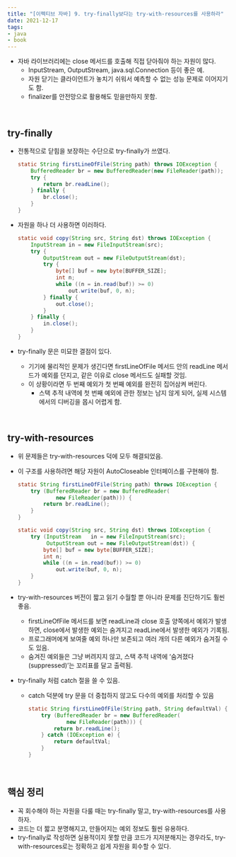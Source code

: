 ```yaml
---
title: "[이펙티브 자바] 9. try-finally보다는 try-with-resources를 사용하라"  
date: 2021-12-17  
tags:
- java
- book
---
```

- 자바 라이브러리에는 close 메서드를 호출해 직접 닫아줘야 하는 자원이 많다.
    - InputStream, OutputStream, java.sql.Connection 등이 좋은 예.
    - 자원 닫기는 클라이언트가 놓치기 쉬워서 예측할 수 없는 성능 문제로 이어지기도 함.
    - finalizer를 안전망으로 활용해도 믿을만하지 못함.

<br/>

## try-finally

- 전통적으로 닫힘을 보장하는 수단으로 try-finally가 쓰였다.

    ```java
    static String firstLineOfFile(String path) throws IOException {
        BufferedReader br = new BufferedReader(new FileReader(path));
        try {
            return br.readLine();
        } finally {
            br.close();
        }
    }
    ```

- 자원을 하나 더 사용하면 이러하다.

    ```java
    static void copy(String src, String dst) throws IOException {
        InputStream in = new FileInputStream(src);
        try {
            OutputStream out = new FileOutputStream(dst);
            try {
                byte[] buf = new byte[BUFFER_SIZE];
                int n;
                while ((n = in.read(buf)) >= 0)
                    out.write(buf, 0, n);
            } finally {
                out.close();
            }
        } finally {
            in.close();
        }
    }
    ```

- try-finally 문은 미묘한 결점이 있다.
    - 기기에 물리적인 문제가 생긴다면 firstLineOfFile 메서드 안의 readLine 메서드가 예외를 던지고, 같은 이유로 close 메서드도 실패할 것임.
    - 이 상황이라면 두 번째 예외가 첫 번째 예외를 완전히 집어삼켜 버린다.
        - 스택 추적 내역에 첫 번째 예외에 관한 정보는 남지 않게 되어, 실제 시스템에서의 디버깅을 몹시 어렵게 함.

<br/>

## try-with-resources

- 위 문제들은 try-with-resources 덕에 모두 해결되었음.
- 이 구조를 사용하려면 해당 자원이 AutoCloseable 인터페이스를 구현해야 함.

    ```java
    static String firstLineOfFile(String path) throws IOException {
        try (BufferedReader br = new BufferedReader(
                new FileReader(path))) {
            return br.readLine();
        }
    }
    ```

    ```java
    static void copy(String src, String dst) throws IOException {
        try (InputStream   in = new FileInputStream(src);
             OutputStream out = new FileOutputStream(dst)) {
            byte[] buf = new byte[BUFFER_SIZE];
            int n;
            while ((n = in.read(buf)) >= 0)
                out.write(buf, 0, n);
        }
    }
    ```

- try-with-resources 버전이 짧고 읽기 수월할 뿐 아니라 문제를 진단하기도 훨씬 좋음.
    - firstLineOfFile 메서드를 보면 readLine과 close 호출 양쪽에서 예외가 발생하면, close에서 발생한 예외는 숨겨지고 readLine에서 발생한 예외가 기록됨.
    - 프로그래머에게 보여줄 예외 하나만 보존되고 여러 개의 다른 예외가 숨겨질 수도 있음.
    - 숨겨진 예외들은 그냥 버려지지 않고, 스택 추적 내역에 ‘숨겨졌다(suppressed)’는 꼬리표를 달고 출력됨.
- try-finally 처럼 catch 절을 쓸 수 있음.
    - catch 덕분에 try 문을 더 중첩하지 않고도 다수의 예외를 처리할 수 있음

        ```java
        static String firstLineOfFile(String path, String defaultVal) {
            try (BufferedReader br = new BufferedReader(
                    new FileReader(path))) {
                return br.readLine();
            } catch (IOException e) {
                return defaultVal;
            }
        }
        ```

<br/>

## 핵심 정리

- 꼭 회수해야 하는 자원을 다룰 때는 try-finally 말고, try-with-resources를 사용하자.
- 코드는 더 짧고 분명해지고, 만들어지는 예외 정보도 훨씬 유용하다.
- try-finally로 작성하면 실용적이지 못할 만큼 코드가 지저분해지는 경우라도, try-with-resources로는 정확하고 쉽게 자원을 회수할 수 있다.